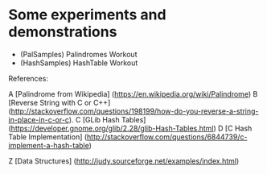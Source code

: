 

Some experiments and demonstrations 
===================================

* (PalSamples) Palindromes Workout
* (HashSamples) HashTable Workout




References:

A [Palindrome from Wikipedia] (https://en.wikipedia.org/wiki/Palindrome)
B [Reverse String with C or C++] (http://stackoverflow.com/questions/198199/how-do-you-reverse-a-string-in-place-in-c-or-c).
C [GLib Hash Tables] (https://developer.gnome.org/glib/2.28/glib-Hash-Tables.html)
D [C Hash Table Implementation] (http://stackoverflow.com/questions/6844739/c-implement-a-hash-table) 





Z [Data Structures] (http://judy.sourceforge.net/examples/index.html) 
